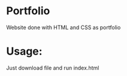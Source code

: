 # Portfolio
Website done with HTML and CSS as portfolio

# Usage:
Just download file and run index.html

